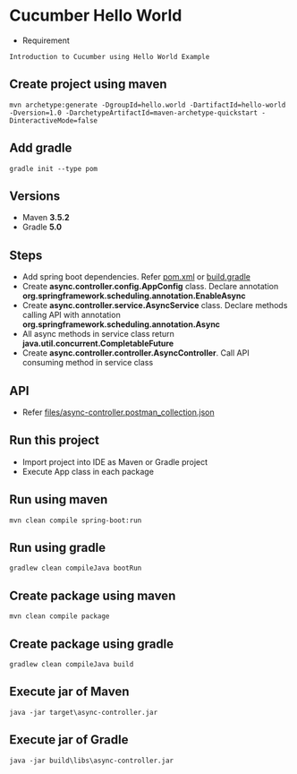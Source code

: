 # Cucumber Hello World

* Requirement
```
Introduction to Cucumber using Hello World Example
```

## Create project using maven
```
mvn archetype:generate -DgroupId=hello.world -DartifactId=hello-world -Dversion=1.0 -DarchetypeArtifactId=maven-archetype-quickstart -DinteractiveMode=false
```

## Add gradle
```
gradle init --type pom
```

## Versions
* Maven **3.5.2**
* Gradle **5.0**

## Steps
* Add spring boot dependencies. Refer [pom.xml](pom.xml) or [build.gradle](build.gradle)
* Create **async.controller.config.AppConfig** class. Declare annotation **org.springframework.scheduling.annotation.EnableAsync**
* Create **async.controller.service.AsyncService** class. Declare methods calling API with annotation **org.springframework.scheduling.annotation.Async**
* All async methods in service class return **java.util.concurrent.CompletableFuture**
* Create **async.controller.controller.AsyncController**. Call API consuming method in service class

## API
* Refer [files/async-controller.postman_collection.json](files/async-controller.postman_collection.json)

## Run this project
* Import project into IDE as Maven or Gradle project
* Execute App class in each package

## Run using maven
```
mvn clean compile spring-boot:run
```

## Run using gradle
```
gradlew clean compileJava bootRun
```

## Create package using maven
```
mvn clean compile package
```

## Create package using gradle
```
gradlew clean compileJava build
```

## Execute jar of Maven
```
java -jar target\async-controller.jar
```

## Execute jar of Gradle
```
java -jar build\libs\async-controller.jar
```
